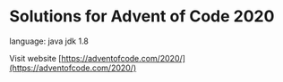# Solutions for Advent of Code 2020

language: java jdk 1.8

Visit website
[https://adventofcode.com/2020/](https://adventofcode.com/2020/)
